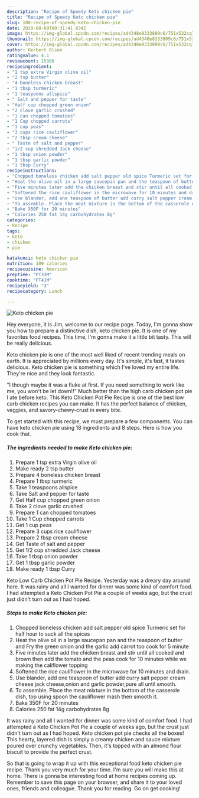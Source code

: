 ```yaml
---
description: "Recipe of Speedy Keto chicken pie"
title: "Recipe of Speedy Keto chicken pie"
slug: 100-recipe-of-speedy-keto-chicken-pie
date: 2020-08-09T00:31:41.834Z
image: https://img-global.cpcdn.com/recipes/ad4348e8333809c6/751x532cq70/keto-chicken-pie-recipe-main-photo.jpg
thumbnail: https://img-global.cpcdn.com/recipes/ad4348e8333809c6/751x532cq70/keto-chicken-pie-recipe-main-photo.jpg
cover: https://img-global.cpcdn.com/recipes/ad4348e8333809c6/751x532cq70/keto-chicken-pie-recipe-main-photo.jpg
author: Herbert Olson
ratingvalue: 4.1
reviewcount: 15386
recipeingredient:
- "1 tsp extra Virgin olive oil"
- "2 tsp butter"
- "4 boneless chicken breast"
- "1 tbsp turmeric"
- "1 teaspoons allspice"
- " Salt and pepper for taste"
- "Half cup chopped green onion"
- "2 clove garlic crushed"
- "1 can chopped tomatoes"
- "1 Cup chopped carrots"
- "1 cup peas"
- "3 cups rice cauliflower"
- "2 tbsp cream cheese"
- " Taste of salt and pepper"
- "1/2 cup shredded Jack cheese"
- "1 tbsp onion powder"
- "1 tbsp garlic powder"
- "1 tbsp Curry"
recipeinstructions:
- "Chopped boneless chicken add salt pepper old spice Turmeric set for half hour to suck all the spices"
- "Heat the olive oil in a large saucepan pan and the teaspoon of butter and Fry the green onion and the garlic add carrot too cook for 5 minute"
- "Five minutes later add the chicken breast and stir until all cooked and brown then add the tomato and the peas cook for 10 minutes while we making the califlower topping"
- "Softened the rice cauliflower in the microwave for 10 minutes and drain."
- "Use blander, add one teaspoon of butter add curry salt pepper cream cheese jack cheese,onion and garlic powder,pure all until smooth."
- "To assemble. Place the meat mixture in the bottom of the casserole dish, top using spoon the cauliflower mash then smooth it."
- "Bake 350F for 20 minutes"
- "Calories 250 fat 14g carbohydrates 8g"
categories:
- Recipe
tags:
- keto
- chicken
- pie

katakunci: keto chicken pie 
nutrition: 109 calories
recipecuisine: American
preptime: "PT33M"
cooktime: "PT41M"
recipeyield: "3"
recipecategory: Lunch

---
```



![Keto chicken pie](https://img-global.cpcdn.com/recipes/ad4348e8333809c6/751x532cq70/keto-chicken-pie-recipe-main-photo.jpg)

Hey everyone, it is Jim, welcome to our recipe page. Today, I'm gonna show you how to prepare a distinctive dish, keto chicken pie. It is one of my favorites food recipes. This time, I'm gonna make it a little bit tasty. This will be really delicious.

Keto chicken pie is one of the most well liked of recent trending meals on earth. It is appreciated by millions every day. It's simple, it's fast, it tastes delicious. Keto chicken pie is something which I've loved my entire life. They're nice and they look fantastic.

&#34;I though maybe it was a fluke at first. If you need something to work like me, you won&#39;t be let down!!&#34; Much better than the high carb chicken pot pie I ate before keto. This Keto Chicken Pot Pie Recipe is one of the best low carb chicken recipes you can make. It has the perfect balance of chicken, veggies, and savory-chewy-crust in every bite.


To get started with this recipe, we must prepare a few components. You can have keto chicken pie using 18 ingredients and 8 steps. Here is how you cook that.

<!--inarticleads1-->

##### The ingredients needed to make Keto chicken pie:

1. Prepare 1 tsp extra Virgin olive oil
1. Make ready 2 tsp butter
1. Prepare 4 boneless chicken breast
1. Prepare 1 tbsp turmeric
1. Take 1 teaspoons allspice
1. Take  Salt and pepper for taste
1. Get Half cup chopped green onion
1. Take 2 clove garlic crushed
1. Prepare 1 can chopped tomatoes
1. Take 1 Cup chopped carrots
1. Get 1 cup peas
1. Prepare 3 cups rice cauliflower
1. Prepare 2 tbsp cream cheese
1. Get  Taste of salt and pepper
1. Get 1/2 cup shredded Jack cheese
1. Take 1 tbsp onion powder
1. Get 1 tbsp garlic powder
1. Make ready 1 tbsp Curry


Keto Low Carb Chicken Pot Pie Recipe. Yesterday was a dreary day around here. It was rainy and all I wanted for dinner was some kind of comfort food. I had attempted a Keto Chicken Pot Pie a couple of weeks ago, but the crust just didn&#39;t turn out as I had hoped. 

<!--inarticleads2-->

##### Steps to make Keto chicken pie:

1. Chopped boneless chicken add salt pepper old spice Turmeric set for half hour to suck all the spices
1. Heat the olive oil in a large saucepan pan and the teaspoon of butter and Fry the green onion and the garlic add carrot too cook for 5 minute
1. Five minutes later add the chicken breast and stir until all cooked and brown then add the tomato and the peas cook for 10 minutes while we making the califlower topping
1. Softened the rice cauliflower in the microwave for 10 minutes and drain.
1. Use blander, add one teaspoon of butter add curry salt pepper cream cheese jack cheese,onion and garlic powder,pure all until smooth.
1. To assemble. Place the meat mixture in the bottom of the casserole dish, top using spoon the cauliflower mash then smooth it.
1. Bake 350F for 20 minutes
1. Calories 250 fat 14g carbohydrates 8g


It was rainy and all I wanted for dinner was some kind of comfort food. I had attempted a Keto Chicken Pot Pie a couple of weeks ago, but the crust just didn&#39;t turn out as I had hoped. Keto chicken pot pie checks all the boxes! This hearty, layered dish is simply a creamy chicken and sauce mixture poured over crunchy vegetables. Then, it&#39;s topped with an almond flour biscuit to provide the perfect crust. 

So that is going to wrap it up with this exceptional food keto chicken pie recipe. Thank you very much for your time. I'm sure you will make this at home. There is gonna be interesting food at home recipes coming up. Remember to save this page on your browser, and share it to your loved ones, friends and colleague. Thank you for reading. Go on get cooking!
